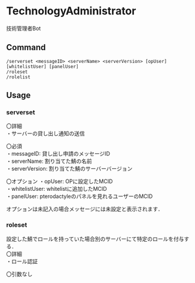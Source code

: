 # TechnologyAdministrator
技術管理者Bot

## Command
```
/serverset <messageID> <serverName> <serverVersion> [opUser] [whitelistUser] [panelUser]
/roleset
/rolelist
```

## Usage
### serverset
〇詳細  
・サーバーの貸し出し通知の送信  
  
〇必須  
・messageID: 貸し出し申請のメッセージID  
・serverName: 割り当てた鯖の名前  
・serverVersion: 割り当てた鯖のサーバーバージョン  
  
〇オプション
・opUser: OPに設定したMCID  
・whitelistUser: whitelistに追加したMCID  
・panelUser: pterodactyleのパネルを見れるユーザーのMCID    

オプションは未記入の場合メッセージには未設定と表示されます．  

### roleset
設定した鯖でロールを持っていた場合別のサーバーにて特定のロールを付与する．  
〇詳細  
・ロール認証  
  
〇引数なし
